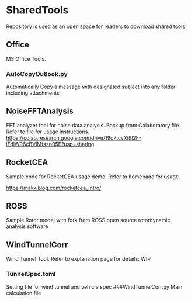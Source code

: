 # SharedTools
Repository is used as an open space for readers to download shared tools 

## Office
MS Office Tools.
### AutoCopyOutlook.py
Automatically Copy a message with designated subject into any folder including attachments

## NoiseFFTAnalysis
FFT analyzer tool for noise data analysis. Backup from Colaboratory file.
Refer to file for usage instructions.
https://colab.research.google.com/drive/19o7tcvXi9l2F-iFdlW96cBVlMfszp05E?usp=sharing

## RocketCEA
Sample code for RocketCEA usage demo. Refer to homepage for usage.

https://makkiblog.com/rocketcea_intro/

## ROSS
Sample Rotor model with fork from ROSS open source rotordynamic analysis software

## WindTunnelCorr
Wind Tunnel Tool. Refer to explanation page for details:
WIP
### TunnelSpec.toml
Setting file for wind tunnel and vehicle spec
###WindTunnelCorr.py
Main calculation file
